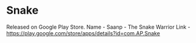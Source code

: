 # Snake
Released on Google Play Store.
Name - Saanp - The Snake Warrior
Link - https://play.google.com/store/apps/details?id=com.AP.Snake

